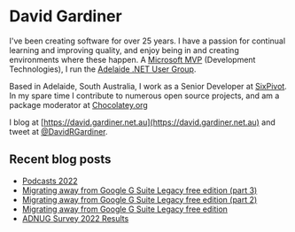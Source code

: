 # David Gardiner

I've been creating software for over 25 years. I have a passion for continual learning and improving quality, and enjoy being in and creating environments where these happen. A [Microsoft MVP](https://mvp.microsoft.com/en-us/PublicProfile/5001655) (Development Technologies), I run the [Adelaide .NET User Group](https://www.adnug.net).

Based in Adelaide, South Australia, I work as a Senior Developer at [SixPivot](https://www.sixpivot.com.au). In my spare time I contribute to numerous open source projects, and am a package moderator at [Chocolatey.org](https://chocolatey.org)

I blog at [https://david.gardiner.net.au](https://david.gardiner.net.au) and tweet at [@DavidRGardiner](https://twitter.com/DavidRGardiner).

## Recent blog posts

<!--START_SECTION:posts-->
* [Podcasts 2022](https:&#x2F;&#x2F;david.gardiner.net.au&#x2F;2022&#x2F;06&#x2F;podcasts-2022.html)
* [Migrating away from Google G Suite Legacy free edition (part 3)](https:&#x2F;&#x2F;david.gardiner.net.au&#x2F;2022&#x2F;05&#x2F;leaving-g-suite-legacy-part3.html)
* [Migrating away from Google G Suite Legacy free edition (part 2)](https:&#x2F;&#x2F;david.gardiner.net.au&#x2F;2022&#x2F;05&#x2F;leaving-g-suite-legacy-partt2.html)
* [Migrating away from Google G Suite Legacy free edition](https:&#x2F;&#x2F;david.gardiner.net.au&#x2F;2022&#x2F;05&#x2F;leaving-g-suite-legacy.html)
* [ADNUG Survey 2022 Results](https:&#x2F;&#x2F;david.gardiner.net.au&#x2F;2022&#x2F;05&#x2F;adnug-survey.html)
<!--END_SECTION:posts-->
